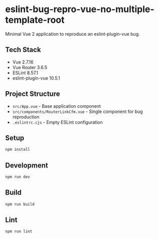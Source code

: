 # eslint-bug-repro-vue-no-multiple-template-root

Minimal Vue 2 application to reproduce an eslint-plugin-vue bug.

## Tech Stack
- Vue 2.7.16
- Vue Router 3.6.5
- ESLint 8.57.1
- eslint-plugin-vue 10.5.1

## Project Structure
- `src/App.vue` - Base application component
- `src/components/RouterLinkCfm.vue` - Single component for bug reproduction
- `.eslintrc.cjs` - Empty ESLint configuration

## Setup
```bash
npm install
```

## Development
```bash
npm run dev
```

## Build
```bash
npm run build
```

## Lint
```bash
npm run lint
```